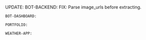UPDATE:
    BOT-BACKEND:
      FIX: Parse image_urls before extracting.

    BOT-DASHBOARD:

    PORTFOLIO:

    WEATHER-APP:
